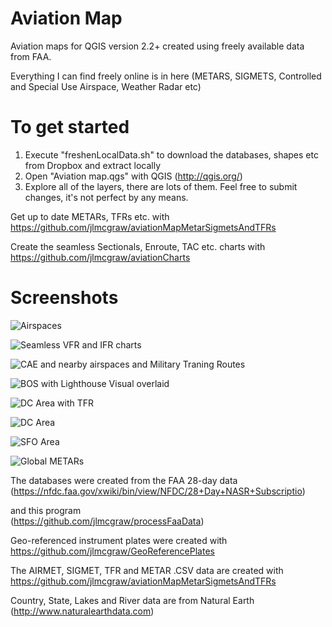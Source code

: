 Aviation Map
============

Aviation maps for QGIS version 2.2+ created using freely available data from FAA.

Everything I can find freely online is in here (METARS, SIGMETS, Controlled and Special Use Airspace, Weather Radar etc)


To get started
==============
1. Execute "freshenLocalData.sh" to download the databases, shapes etc from Dropbox and extract locally
2. Open "Aviation map.qgs" with QGIS (http://qgis.org/)
3. Explore all of the layers, there are lots of them.  Feel free to submit changes, it's not perfect by any means.

Get up to date METARs, TFRs etc.  with https://github.com/jlmcgraw/aviationMapMetarSigmetsAndTFRs

Create the seamless Sectionals, Enroute, TAC etc. charts with https://github.com/jlmcgraw/aviationCharts


Screenshots
===========

![Airspaces](https://raw.github.com/jlmcgraw/aviationMap/master/screenshots/Screenshot%20-%2004042015%20-%2010:38:17%20AM.png)

![Seamless VFR and IFR charts](https://raw.github.com/jlmcgraw/aviationMap/master/screenshots/Screenshot%20-%2004042015%20-%2010:40:26%20AM.png)

![CAE and nearby airspaces and Military Traning Routes](https://raw.github.com/jlmcgraw/aviationMap/master/screenshots/Screenshot%20-%2004012015%20-%2002:05:53%20PM.png)

![BOS with Lighthouse Visual overlaid](https://raw.github.com/jlmcgraw/aviationMap/master/screenshots/BOS%20with%20Lighthouse%20Visual%20overlaid.png)

![DC Area with TFR](https://raw.github.com/jlmcgraw/aviationMap/master/screenshots/DC%20Area%20with%20TFR.png)

![DC Area](https://raw.github.com/jlmcgraw/aviationMap/master/screenshots/DC%20Area.png)

![SFO Area](https://raw.github.com/jlmcgraw/aviationMap/master/screenshots/SFO.png)

![Global METARs](https://raw.github.com/jlmcgraw/aviationMap/master/screenshots/METARs.png)

The databases were created from the FAA 28-day data <br>
    (https://nfdc.faa.gov/xwiki/bin/view/NFDC/28+Day+NASR+Subscriptio)

and this program<br>
    (https://github.com/jlmcgraw/processFaaData)

Geo-referenced instrument plates were created with<br>
    https://github.com/jlmcgraw/GeoReferencePlates

The AIRMET, SIGMET, TFR and METAR .CSV data are created with<br>
    https://github.com/jlmcgraw/aviationMapMetarSigmetsAndTFRs

Country, State, Lakes and River data are from Natural Earth<br>
    (http://www.naturalearthdata.com)


